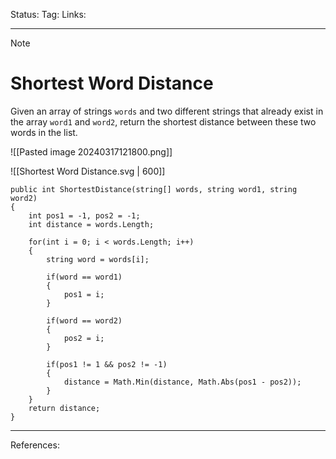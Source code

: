 Status: 
Tag:
Links:

---
> [!note] 
>  # Shortest Word Distance

Given an array of strings `words` and two different strings that already exist in the array `word1` and `word2`, return the shortest distance between these two words in the list.

![[Pasted image 20240317121800.png]]

![[Shortest Word Distance.svg | 600]]

``` run-csharp
public int ShortestDistance(string[] words, string word1, string word2)
{
	int pos1 = -1, pos2 = -1;
	int distance = words.Length;

	for(int i = 0; i < words.Length; i++)
	{
		string word = words[i];
		
		if(word == word1)
		{
			pos1 = i;
		}
		
		if(word == word2)
		{
			pos2 = i;
		}

		if(pos1 != 1 && pos2 != -1)
		{
			distance = Math.Min(distance, Math.Abs(pos1 - pos2));
		}
	}
	return distance;
}
```

---
References:
